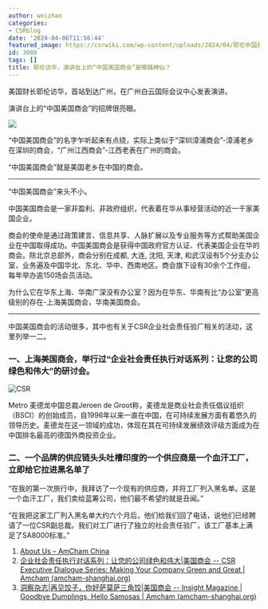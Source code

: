 ```yaml
---
author: weizhan
categories:
- CSRblog
date: '2024-04-06T11:56:44'
featured_image: https://csrwiki.com/wp-content/uploads/2024/04/耶伦中国美国商会演讲.webp
id: 3008
tags: []
title: 耶伦访华，演讲台上的“中国美国商会”是哪路神仙？
---
```


美国财长耶伦访华，首站到达广州，在广州白云国际会议中心发表演讲。

演讲台上的“中国美国商会”的招牌很亮眼。

![](https://csrwiki.com/wp-content/uploads/2024/04/耶伦中国美国商会演讲.webp)

“中国美国商会”的名字乍听起来有点绕，实际上类似于“深圳漳浦商会”-漳浦老乡在深圳的商会，“广州江西商会”-江西老表在广州的商会。

“中国美国商会”就是美国老乡在中国的商会。

* * *

“中国美国商会”来头不小。

中国美国商会是一家非盈利、非政府组织，代表着在华从事经营活动的近一千家美国企业。

商会的使命是通过政策建言、信息共享、人脉扩展以及专业服务等方式帮助美国企业在中国取得成功。中国美国商会是获得中国政府官方认证、代表美国企业在华的商会。除北京总部外，商会分别在成都,
大连, 沈阳, 天津, 和武汉设有5个分支办公室，业务遍及中国华北、东北、华中、西南地区。商会旗下设有30余个工作组，每年举办逾150场会员活动。

为什么它在华东上海、华南广深没有办公室？因为在华东、华南有比“办公室”更高级别的存在-上海美国商会，华南美国商会。

* * *

中国美国商会的活动很多，其中也有关于CSR企业社会责任验厂相关的活动，这里列举一二。

### 一、上海美国商会，举行过“企业社会责任执行对话系列：让您的公司绿色和伟大”的研讨会。

![CSR ](https://csrwiki.com/wp-content/uploads/2024/04/7-400x300_0.jpg)

Metro 麦德龙中国总裁Jeroen de
Groot称，麦德龙是商业社会责任倡议组织（BSCI）的创始成员，自1996年以来一直在中国，在可持续发展方面有着悠久的领导历史。麦德龙在这一领域的成功，体现在其在可持续发展绩效评级方面成为在中国排名最高的德国外商投资企业。

### 二、一个品牌的供应链头头吐槽印度的一个供应商是一个血汗工厂，立即给它拉进黑名单了

“在我的第一次旅行中，我拜访了一个现有的供应商，并将工厂列入黑名单。这是一个血汗工厂，我们卖给蓝筹公司，他们最不希望的就是丑闻。”

“在我把这家工厂列入黑名单大约六个月后，他们给我们回了电话，说他们已经聘请了一位CSR副总裁。我们对工厂进行了独立的社会责任验厂，该工厂基本上满足了SA8000标准。”

  1. [About Us – AmCham China](https://www.amchamchina.org/about-us/)
  2. [企业社会责任执行对话系列：让您的公司绿色和伟大|美国商会 -- CSR Executive Dialogue Series: Making Your Company Green and Great | Amcham (amcham-shanghai.org)](https://www.amcham-shanghai.org/en/article/csr-executive-dialogue-series-making-your-company-green-and-great)
  3. [洞察杂志|再见饺子，你好萨莫萨三角饺|美国商会 -- Insight Magazine | Goodbye Dumplings, Hello Samosas | Amcham (amcham-shanghai.org)](https://www.amcham-shanghai.org/en/article/insight-magazine-goodbye-dumplings-hello-samosas)

